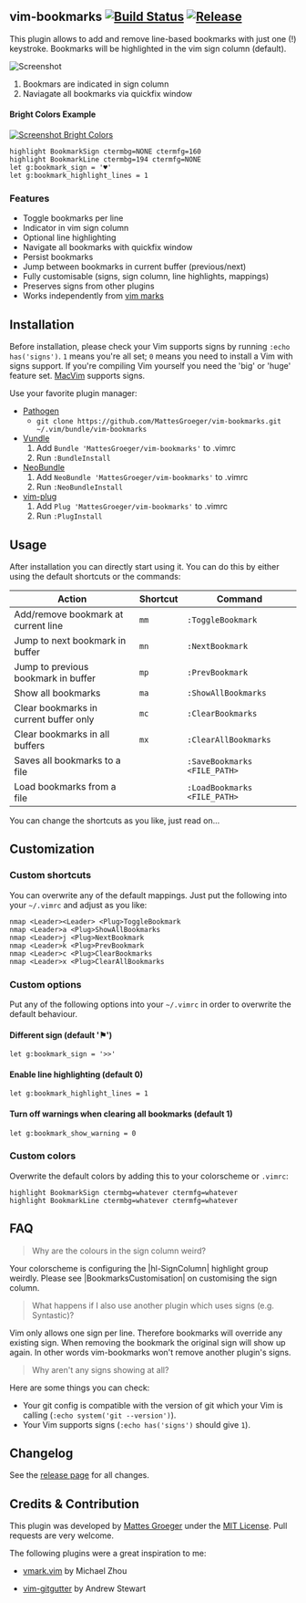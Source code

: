 ## vim-bookmarks [![Build Status](https://travis-ci.org/MattesGroeger/vim-bookmarks.svg)](https://travis-ci.org/MattesGroeger/vim-bookmarks) [![Release](http://img.shields.io/github/release/MattesGroeger/vim-bookmarks.svg)](https://github.com/MattesGroeger/vim-bookmarks/releases)

This plugin allows to add and remove line-based bookmarks with just one (!) keystroke. Bookmarks will be highlighted in the vim sign column (default).

![Screenshot](https://raw.github.com/MattesGroeger/vim-bookmarks/master/screenshot.png)

1. Bookmars are indicated in sign column
2. Naviagate all bookmarks via quickfix window

#### Bright Colors Example

[![Screenshot Bright Colors](https://raw.github.com/MattesGroeger/vim-bookmarks/master/screenshot-bright-small.png)](https://raw.github.com/MattesGroeger/vim-bookmarks/master/screenshot-bright.png)

```vim
highlight BookmarkSign ctermbg=NONE ctermfg=160
highlight BookmarkLine ctermbg=194 ctermfg=NONE
let g:bookmark_sign = '♥'
let g:bookmark_highlight_lines = 1
```

### Features

* Toggle bookmarks per line
* Indicator in vim sign column
* Optional line highlighting
* Navigate all bookmarks with quickfix window
* Persist bookmarks
* Jump between bookmarks in current buffer (previous/next)
* Fully customisable (signs, sign column, line highlights, mappings)
* Preserves signs from other plugins
* Works independently from [vim marks](http://vim.wikia.com/wiki/Using_marks)

## Installation

Before installation, please check your Vim supports signs by running `:echo has('signs')`.  `1` means you're all set; `0` means you need to install a Vim with signs support. If you're compiling Vim yourself you need the 'big' or 'huge' feature set. [MacVim][] supports signs.

Use your favorite plugin manager:

* [Pathogen][]
  * `git clone https://github.com/MattesGroeger/vim-bookmarks.git ~/.vim/bundle/vim-bookmarks`
* [Vundle][]
  1. Add `Bundle 'MattesGroeger/vim-bookmarks'` to .vimrc
  2. Run `:BundleInstall`
* [NeoBundle][]
  1. Add `NeoBundle 'MattesGroeger/vim-bookmarks'` to .vimrc
  2. Run `:NeoBundleInstall`
* [vim-plug][vimplug]
  1. Add `Plug 'MattesGroeger/vim-bookmarks'` to .vimrc
  2. Run `:PlugInstall`

## Usage

After installation you can directly start using it. You can do this by either using the default shortcuts or the commands:

| Action                                          | Shortcut    | Command                      |
|-------------------------------------------------|-------------|------------------------------|
| Add/remove bookmark at current line             | `mm`        | `:ToggleBookmark`            |
| Jump to next bookmark in buffer                 | `mn`        | `:NextBookmark`              |
| Jump to previous bookmark in buffer             | `mp`        | `:PrevBookmark`              |
| Show all bookmarks                              | `ma`        | `:ShowAllBookmarks`          |
| Clear bookmarks in current buffer only          | `mc`        | `:ClearBookmarks`            |
| Clear bookmarks in all buffers                  | `mx`        | `:ClearAllBookmarks`         |
| Saves all bookmarks to a file                   |             | `:SaveBookmarks <FILE_PATH>` |
| Load bookmarks from a file                      |             | `:LoadBookmarks <FILE_PATH>` |

You can change the shortcuts as you like, just read on...

## Customization

### Custom shortcuts

You can overwrite any of the default mappings. Just put the following into your `~/.vimrc` and adjust as you like:

```
nmap <Leader><Leader> <Plug>ToggleBookmark
nmap <Leader>a <Plug>ShowAllBookmarks
nmap <Leader>j <Plug>NextBookmark
nmap <Leader>k <Plug>PrevBookmark
nmap <Leader>c <Plug>ClearBookmarks
nmap <Leader>x <Plug>ClearAllBookmarks
```

### Custom options

Put any of the following options into your `~/.vimrc` in order to overwrite the default behaviour.

#### Different sign (default '⚑')

```
let g:bookmark_sign = '>>'
```

#### Enable line highlighting (default 0)

```
let g:bookmark_highlight_lines = 1
```

#### Turn off warnings when clearing all bookmarks (default 1)

```
let g:bookmark_show_warning = 0
```

### Custom colors

Overwrite the default colors by adding this to your colorscheme or `.vimrc`:

```
highlight BookmarkSign ctermbg=whatever ctermfg=whatever
highlight BookmarkLine ctermbg=whatever ctermfg=whatever
```

## FAQ

> Why are the colours in the sign column weird?

Your colorscheme is configuring the |hl-SignColumn| highlight group weirdly. Please see |BookmarksCustomisation| on customising the sign column.

> What happens if I also use another plugin which uses signs (e.g. Syntastic)?

Vim only allows one sign per line. Therefore bookmarks will override any existing sign. When removing the bookmark the original sign will show up again. In other words vim-bookmarks won't remove another plugin's signs.

> Why aren't any signs showing at all?

Here are some things you can check:

* Your git config is compatible with the version of git which your Vim is calling (`:echo system('git --version')`).
* Your Vim supports signs (`:echo has('signs')` should give `1`).

## Changelog

See the [release page](https://github.com/MattesGroeger/vim-bookmarks/releases) for all changes.

## Credits & Contribution

This plugin was developed by [Mattes Groeger][blog] under the [MIT License][license]. Pull requests are very welcome.

The following plugins were a great inspiration to me:
* [vmark.vim][vmark] by Michael Zhou
* [vim-gitgutter][gitgutter] by Andrew Stewart


  [pathogen]: https://github.com/tpope/vim-pathogen
  [vundle]: https://github.com/gmarik/vundle
  [neobundle]: https://github.com/Shougo/neobundle.vim
  [vimplug]: https://github.com/MattesGroeger/vim-plug
  [macvim]: http://code.google.com/p/macvim/
  [license]: https://github.com/MattesGroeger/vim-bookmarks/blob/master/LICENSE.txt
  [blog]: http://blog.mattes-groeger.de
  [vmark]: http://www.vim.org/scripts/script.php?script_id=4076
  [gitgutter]: https://github.com/airblade/vim-gitgutter
